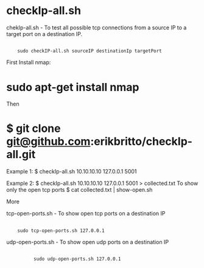 # checkIp-all.sh


chekIp-all.sh - To test all possible tcp connections from a source IP to a target port on a destination IP.

##
		sudo checkIP-all.sh sourceIP destinationIp targetPort


First Install nmap:
# sudo apt-get install nmap

Then
# $ git clone git@github.com:erikbritto/checkIp-all.git


Example 1: $ checkIp-all.sh 10.10.10.10 127.0.0.1 5001

Example 2: $ checkIp-all.sh 10.10.10.10 127.0.0.1 5001 > collected.txt
           To show only the open tcp ports
           $ cat collected.txt | show-open.sh

More

tcp-open-ports.sh - To show open tcp ports on a destination IP
 ##
		sudo tcp-open-ports.sh 127.0.0.1

udp-open-ports.sh - To show open udp ports on a destination IP
##
              sudo udp-open-ports.sh 127.0.0.1

